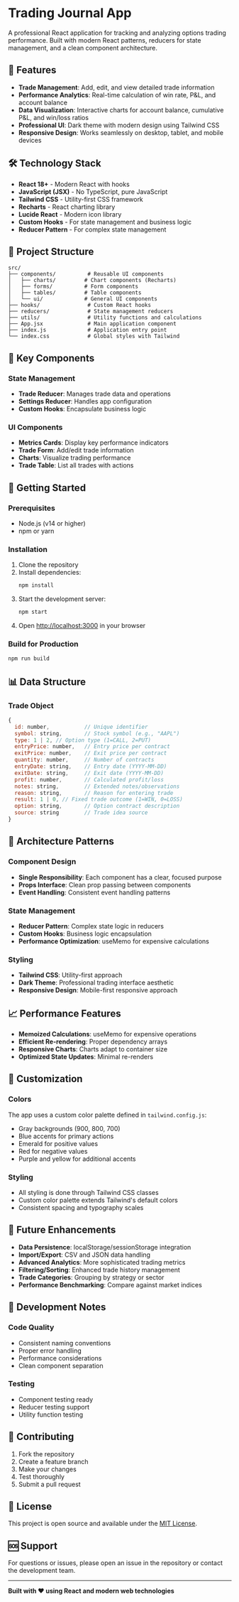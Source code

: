 # Trading Journal App

A professional React application for tracking and analyzing options trading performance. Built with modern React patterns, reducers for state management, and a clean component architecture.

## 🚀 Features

- **Trade Management**: Add, edit, and view detailed trade information
- **Performance Analytics**: Real-time calculation of win rate, P&L, and account balance
- **Data Visualization**: Interactive charts for account balance, cumulative P&L, and win/loss ratios
- **Professional UI**: Dark theme with modern design using Tailwind CSS
- **Responsive Design**: Works seamlessly on desktop, tablet, and mobile devices

## 🛠️ Technology Stack

- **React 18+** - Modern React with hooks
- **JavaScript (JSX)** - No TypeScript, pure JavaScript
- **Tailwind CSS** - Utility-first CSS framework
- **Recharts** - React charting library
- **Lucide React** - Modern icon library
- **Custom Hooks** - For state management and business logic
- **Reducer Pattern** - For complex state management

## 📁 Project Structure

```
src/
├── components/          # Reusable UI components
│   ├── charts/         # Chart components (Recharts)
│   ├── forms/          # Form components
│   ├── tables/         # Table components
│   └── ui/             # General UI components
├── hooks/               # Custom React hooks
├── reducers/            # State management reducers
├── utils/               # Utility functions and calculations
├── App.jsx              # Main application component
├── index.js             # Application entry point
└── index.css            # Global styles with Tailwind
```

## 🎯 Key Components

### State Management
- **Trade Reducer**: Manages trade data and operations
- **Settings Reducer**: Handles app configuration
- **Custom Hooks**: Encapsulate business logic

### UI Components
- **Metrics Cards**: Display key performance indicators
- **Trade Form**: Add/edit trade information
- **Charts**: Visualize trading performance
- **Trade Table**: List all trades with actions

## 🚀 Getting Started

### Prerequisites
- Node.js (v14 or higher)
- npm or yarn

### Installation
1. Clone the repository
2. Install dependencies:
   ```bash
   npm install
   ```
3. Start the development server:
   ```bash
   npm start
   ```
4. Open [http://localhost:3000](http://localhost:3000) in your browser

### Build for Production
```bash
npm run build
```

## 📊 Data Structure

### Trade Object
```javascript
{
  id: number,           // Unique identifier
  symbol: string,       // Stock symbol (e.g., "AAPL")
  type: 1 | 2, // Option type (1=CALL, 2=PUT)
  entryPrice: number,   // Entry price per contract
  exitPrice: number,    // Exit price per contract
  quantity: number,     // Number of contracts
  entryDate: string,    // Entry date (YYYY-MM-DD)
  exitDate: string,     // Exit date (YYYY-MM-DD)
  profit: number,       // Calculated profit/loss
  notes: string,        // Extended notes/observations
  reason: string,       // Reason for entering trade
  result: 1 | 0, // Fixed trade outcome (1=WIN, 0=LOSS)
  option: string,       // Option contract description
  source: string        // Trade idea source
}
```

## 🔧 Architecture Patterns

### Component Design
- **Single Responsibility**: Each component has a clear, focused purpose
- **Props Interface**: Clean prop passing between components
- **Event Handling**: Consistent event handling patterns

### State Management
- **Reducer Pattern**: Complex state logic in reducers
- **Custom Hooks**: Business logic encapsulation
- **Performance Optimization**: useMemo for expensive calculations

### Styling
- **Tailwind CSS**: Utility-first approach
- **Dark Theme**: Professional trading interface aesthetic
- **Responsive Design**: Mobile-first responsive approach

## 📈 Performance Features

- **Memoized Calculations**: useMemo for expensive operations
- **Efficient Re-rendering**: Proper dependency arrays
- **Responsive Charts**: Charts adapt to container size
- **Optimized State Updates**: Minimal re-renders

## 🎨 Customization

### Colors
The app uses a custom color palette defined in `tailwind.config.js`:
- Gray backgrounds (900, 800, 700)
- Blue accents for primary actions
- Emerald for positive values
- Red for negative values
- Purple and yellow for additional accents

### Styling
- All styling is done through Tailwind CSS classes
- Custom color palette extends Tailwind's default colors
- Consistent spacing and typography scales

## 🔮 Future Enhancements

- **Data Persistence**: localStorage/sessionStorage integration
- **Import/Export**: CSV and JSON data handling
- **Advanced Analytics**: More sophisticated trading metrics
- **Filtering/Sorting**: Enhanced trade history management
- **Trade Categories**: Grouping by strategy or sector
- **Performance Benchmarking**: Compare against market indices

## 📝 Development Notes

### Code Quality
- Consistent naming conventions
- Proper error handling
- Performance considerations
- Clean component separation

### Testing
- Component testing ready
- Reducer testing support
- Utility function testing

## 🤝 Contributing

1. Fork the repository
2. Create a feature branch
3. Make your changes
4. Test thoroughly
5. Submit a pull request

## 📄 License

This project is open source and available under the [MIT License](LICENSE).

## 🆘 Support

For questions or issues, please open an issue in the repository or contact the development team.

---

**Built with ❤️ using React and modern web technologies**
